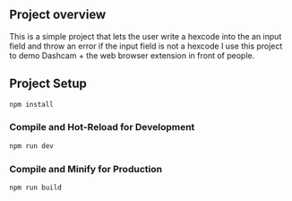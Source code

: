 ## Project overview
This is a simple project that lets the user write a hexcode into the an input field and throw an error if the input field is not a hexcode
I use this project to demo Dashcam + the web browser extension in front of people.

## Project Setup

```sh
npm install
```

### Compile and Hot-Reload for Development

```sh
npm run dev
```

### Compile and Minify for Production

```sh
npm run build
```
